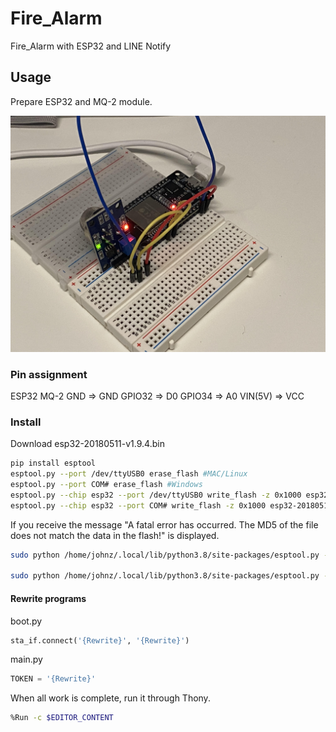 # Fire_Alarm
Fire_Alarm with ESP32 and LINE Notify

## Usage

Prepare ESP32 and MQ-2 module.

![image](image.jpg)

### Pin assignment

ESP32         MQ-2
GND      =>   GND
GPIO32   =>   D0
GPIO34   =>   A0
VIN(5V)  =>   VCC

### Install

Download esp32-20180511-v1.9.4.bin

```sh
pip install esptool
esptool.py --port /dev/ttyUSB0 erase_flash #MAC/Linux
esptool.py --port COM# erase_flash #Windows
esptool.py --chip esp32 --port /dev/ttyUSB0 write_flash -z 0x1000 esp32-20180511-v1.9.4.bin
esptool.py --chip esp32 --port COM# write_flash -z 0x1000 esp32-20180511-v1.9.4.bin
```

If you receive the message "A fatal error has occurred. The MD5 of the file does not match the data in the flash!" is displayed.

```sh
sudo python /home/johnz/.local/lib/python3.8/site-packages/esptool.py --chip auto --port /dev/ttyUSB0 --baud 115200 --before default_reset --no-stub --after hard_reset write_flash -u --flash_mode dio --flash_freq 40m --flash_size 4MB 0x0 factory/factory_WROOM-32.bin #MAC/Linux

sudo python /home/johnz/.local/lib/python3.8/site-packages/esptool.py --chip auto --port COM# --baud 115200 --before default_reset --no-stub --after hard_reset write_flash -u --flash_mode dio --flash_freq 40m --flash_size 4MB 0x0 factory/factory_WROOM-32.bin #Windows
```

#### Rewrite programs

boot.py
```python
sta_if.connect('{Rewrite}', '{Rewrite}')
```

main.py
```python
TOKEN = '{Rewrite}'
```

When all work is complete, run it through Thony.

```sh
%Run -c $EDITOR_CONTENT
```
